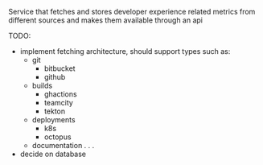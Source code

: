 Service that fetches and stores developer experience related metrics from different sources and makes them available through an api

TODO:
- implement fetching architecture, should support types such as:
    - git
        - bitbucket
        - github
    - builds
        - ghactions
        - teamcity
        - tekton
    - deployments
        - k8s
        - octopus
    - documentation
    .
    .
    .
- decide on database
